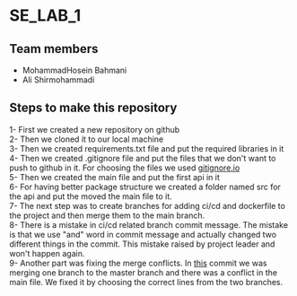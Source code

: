 # SE_LAB_1
## Team members
* MohammadHosein Bahmani
* Ali Shirmohammadi

## Steps to make this repository
1- First we created a new repository on github  
2- Then we cloned it to our local machine  
3- Then we created requirements.txt file and put the required libraries in it  
4- Then we created .gitignore file and put the files that we don't want to push to github in it. For choosing the files we used [gitignore.io](https://www.toptal.com/developers/gitignore)  
5- Then we created the main file and put the first api in it  
6- For having better package structure we created a folder named src for the api and put the moved the main file to it.  
7- The next step was to create branches for adding ci/cd and dockerfile to the project and then merge them to the main branch.  
8- There is a mistake in ci/cd related branch commit message. The mistake is that we use "and" word in commit message and actually changed two different things in the commit. This mistake raised by project leader and won't happen again.  
9- Another part was fixing the merge conflicts. In [this](https://github.com/mhbahmani/SE_LAB_1/commit/477fe1526f391a4565a5a6ca781119ad5e8382f0) commit we was merging one branch to the master branch and there was a conflict in the main file. We fixed it by choosing the correct lines from the two branches.
